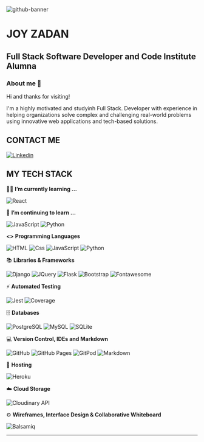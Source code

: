 ![github-banner](https://user-images.githubusercontent.com/91944321/178267614-0ed4455f-78e1-4084-96c7-3d0835042b82.png)


# JOY ZADAN
## Full Stack Software Developer and Code Institute Alumna
### About me 👋

Hi and thanks for visiting!

I'm a highly motivated and studyinh Full Stack. Developer with experience in helping organizations solve complex and challenging real-world problems using innovative web applications and tech-based solutions. 

## CONTACT ME
<a href="https://www.linkedin.com/in/eleanor-bucke-mehmood-38a5b6222/">
  <img
    alt="Linkedin" target="_blank" rel="noopener noreferrer"
    src="https://img.shields.io/badge/linkedin-0077B5?logo=linkedin&logoColor=white&style=for-the-badge"
  />
</a>

## MY TECH STACK
👩‍💻 **I’m currently learning ...**

<p dir="auto"> 
  <img alt="React" src="https://img.shields.io/badge/react-%2320232a.svg?style=for-the-badge&amp;logo=react&amp;logoColor=%2361DAFB" />
</p>


🌳 **I’m continuing to learn ...**

<p dir="auto">
  <img alt="JavaScript" src="https://img.shields.io/badge/javascript-%23323330.svg?style=for-the-badge&logo=javascript&logoColor=%23F7DF1E" />
  <img alt="Python" src="https://img.shields.io/badge/python-3670A0?logo=python&logoColor=white&style=for-the-badge" />
</p>

**<>** **Programming Languages**
<p dir="auto">
  <img alt="HTML" src="https://img.shields.io/badge/html5-E34F26?logo=html5&logoColor=white&style=for-the-badge" />
  <img alt="Css" src="https://img.shields.io/badge/css%203-1572B6?logo=css3&logoColor=white&style=for-the-badge" />
  <img alt="JavaScript" src="https://img.shields.io/badge/javascript-%23323330.svg?style=for-the-badge&logo=javascript&logoColor=%23F7DF1E" />
  <img alt="Python" src="https://img.shields.io/badge/python-3670A0?logo=python&logoColor=white&style=for-the-badge" />  
 </p>
 
 📚 **Libraries &amp; Frameworks**
 <p dir="auto">
    <img alt="Django" src="https://img.shields.io/badge/Django-092E20?logo=django&logoColor=white&style=for-the-badge" />
    <img alt="JQuery" src="https://img.shields.io/badge/jQuery-0769ad?logo=jquery&logoColor=white&style=for-the-badge" />
    <img alt="Flask" src="https://img.shields.io/badge/flask-000000?logo=flask&logoColor=white&style=for-the-badge" />
    <img alt="Bootstrap" src="https://img.shields.io/badge/bootstrap-7952B3?logo=bootstrap&logoColor=white&style=for-the-badge" />
    <img alt="Fontawesome" src="https://img.shields.io/badge/fontawesome-4f89d0?logo=fontawesome&logoColor=white&style=for-the-badge" />
 </p>

⚡ **Automated Testing**
 <p dir="auto">
    <img alt="Jest" src="https://img.shields.io/badge/Jest-C21325?logo=jest&logoColor=white&style=for-the-badge" />
    <img alt="Coverage" src="https://img.shields.io/badge/coverage-2980b9?logo=coverage&logoColor=white&style=for-the-badge" />
 </p>

🗄️ **Databases**
  <p dir="auto">
    <img alt="PostgreSQL" src="https://img.shields.io/badge/postgreSQL-4169E1?logo=PostgreSQL&logoColor=white&style=for-the-badge" />
    <img alt="MySQL" src="https://img.shields.io/badge/mysql-00618a?logo=mysql&logoColor=white&style=for-the-badge" />
    <img alt="SQLite" src="https://img.shields.io/badge/sqlite-84caec?logo=sqlite&logoColor=blue&style=for-the-badge" />
 </p>
 
💻 **Version Control, IDEs and Markdown**
 <p dir="auto">
    <img alt="GitHub" src="https://img.shields.io/badge/github-%23121011.svg?style=for-the-badge&logo=github&logoColor=white" /> 
    <img alt="GitHub  Pages" src="https://img.shields.io/badge/GitHub%20Pages-222222?style=for-the-badge&logo=GitHub%20Pages&logoColor=white" /> 
    <img alt="GitPod" src="https://img.shields.io/badge/gitpod-f06611.svg?style=for-the-badge&logo=gitpod&logoColor=white" /> 
    <img alt="Markdown" src="https://img.shields.io/badge/markdown-%23000000.svg?style=for-the-badge&logo=markdown&logoColor=white" />    
 </p> 

🏦 **Hosting**
<p dir="auto">
    <img alt="Heroku" src="https://img.shields.io/badge/heroku-430098?logo=Heroku&logoColor=white&style=for-the-badge" />
 </p>
 
 ☁️ **Cloud Storage**
 <p dir="auto">
    <img alt="Cloudinary API" src="https://img.shields.io/badge/cloudinary%20api-0000FF?logo=cloudinary&logoColor=white&style=for-the-badge" /> 
 </p> 
 
 ⚙️ **Wireframes, Interface Design &amp; Collaborative Whiteboard**
 <p dir="auto">
    <img alt="Balsamiq" src="https://img.shields.io/badge/balsamiq%20wireframes-a60000?logo=balsamiq&logoColor=white&style=for-the-badge" /> 
 </p> 
 
---